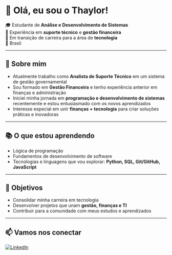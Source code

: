 # 👋 Olá, eu sou o Thaylor!

🎓 Estudante de **Análise e Desenvolvimento de Sistemas**  
💼 Experiência em **suporte técnico** e **gestão financeira**  
🚀 Em transição de carreira para a área de **tecnologia**  
📍 Brasil  

---

## 🌱 Sobre mim
- Atualmente trabalho como **Analista de Suporte Técnico** em um sistema de gestão governamental  
- Sou formado em **Gestão Financeira** e tenho experiência anterior em finanças e administração  
- Iniciei minha jornada em **programação e desenvolvimento de sistemas** recentemente e estou entusiasmado com os novos aprendizados  
- Interesse especial em unir **finanças + tecnologia** para criar soluções práticas e inovadoras  

---

## 📚 O que estou aprendendo
- Lógica de programação  
- Fundamentos de desenvolvimento de software  
- Tecnologias e linguagens que vou explorar: **Python, SQL, Git/GitHub, JavaScript**  

---

## 🚀 Objetivos
- Consolidar minha carreira em tecnologia  
- Desenvolver projetos que unam **gestão, finanças e TI**  
- Contribuir para a comunidade com meus estudos e aprendizados  

---

## 📫 Vamos nos conectar
[![LinkedIn](https://img.shields.io/badge/LinkedIn-0077B5?style=for-the-badge&logo=linkedin&logoColor=white)](https://www.linkedin.com/in/thaylorcb/)  
